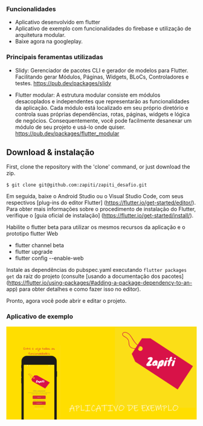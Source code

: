### Funcionalidades

- Aplicativo desenvolvido em flutter
- Aplicativo de exemplo com funcionalidades do firebase e utilização de arquitetura modular.
- Baixe agora na googleplay.

### Principais feramentas utilizadas

- Slidy: 
Gerenciador de pacotes CLI e gerador de modelos para Flutter. Facilitando gerar  Módulos, Páginas, Widgets, BLoCs, Controladores e testes.
https://pub.dev/packages/slidy

- Flutter modular:
A estrutura modular consiste em módulos desacoplados e independentes que representarão as funcionalidades da aplicação. Cada módulo está localizado em seu próprio diretório e controla suas próprias dependências, rotas, páginas, widgets e lógica de negócios. Consequentemente, você pode facilmente desanexar um módulo de seu projeto e usá-lo onde quiser.
https://pub.dev/packages/flutter_modular

## Download & instalação

First, clone the repository with the 'clone' command, or just download the zip.

```
$ git clone git@github.com:zapiti/zapiti_desafio.git
```

Em seguida, baixe o Android Studio ou o Visual Studio Code, com seus respectivos [plug-ins do editor Flutter] (https://flutter.io/get-started/editor/). Para obter mais informações sobre o procedimento de instalação do Flutter, verifique o [guia oficial de instalação] (https://flutter.io/get-started/install/).

Habilite o flutter beta para utilizar os mesmos recursos da aplicação e o prototipo flutter Web
- flutter channel beta
- flutter upgrade
- flutter config --enable-web
 
Instale as dependências do pubspec.yaml executando `flutter packages get` da raiz do projeto (consulte [usando a documentação dos pacotes] (https://flutter.io/using-packages/#adding-a-package-dependency-to-an- app) para obter detalhes e como fazer isso no editor).

Pronto, agora você pode abrir e editar o projeto.

### Aplicativo de exemplo

![](https://raw.githubusercontent.com/zapiti/zapiti_desafio/main/readme/banner.png)



